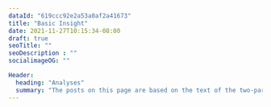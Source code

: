 ```yaml
---
dataId: "619ccc92e2a53a0af2a41673"
title: "Basic Insight"
date: 2021-11-27T10:15:34-08:00
draft: true
seoTitle: ""
seoDescription : ""
socialimageOG: ""

Header:
  heading: "Analyses"
  summary: "The posts on this page are based on the text of the two-part paper we published in “Psychology in Russia: state of the art”. The published part 1 (pdf) and part 2 (pdf} can be found on the journal’s website. These form a full introduction to core cognition as we have defined it now. More accessible introductions can be found here"
---
```

